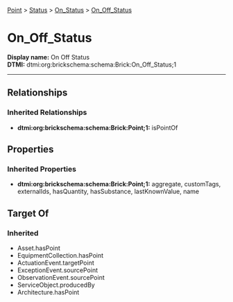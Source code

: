 [Point](../../../Point.md) > [Status](../../Status.md) > [On_Status](../On_Status.md) > [On_Off_Status](.)
# On_Off_Status

**Display name:** On Off Status<br />
**DTMI:** dtmi:org:brickschema:schema:Brick:On_Off_Status;1

---
## Relationships
### Inherited Relationships
* **dtmi:org:brickschema:schema:Brick:Point;1:** isPointOf
## Properties
### Inherited Properties
* **dtmi:org:brickschema:schema:Brick:Point;1:** aggregate, customTags, externalIds, hasQuantity, hasSubstance, lastKnownValue, name
## Target Of
### Inherited
* Asset.hasPoint
* EquipmentCollection.hasPoint
* ActuationEvent.targetPoint
* ExceptionEvent.sourcePoint
* ObservationEvent.sourcePoint
* ServiceObject.producedBy
* Architecture.hasPoint
